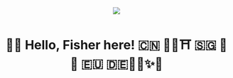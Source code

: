 <div align="center">

  <!-- dynamic typing effect 动态打字效果 -->
  <div>
    <a>
      <img src="https://readme-typing-svg.demolab.com?font=Fira+Code&pause=1000&width=435&lines=console.log(%22Hello%2C%20World%22);Carpe Diem;qsub qstat &center=true&size=27" />
    </a>
  </div>

#  🤾‍♂️ Hello, Fisher here! 🇨🇳 🏮🐉⛩️ 🇸🇬 📍 🦁 🇪🇺 🇩🇪🍺🥨✨🏰

